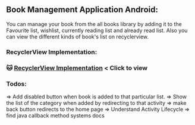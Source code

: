 ## Book Management Application Android:
You can manage your book from the all books library by adding it to the Favourite list,
wishlist, currently reading list and already read list. Also you can view the different kinds of book's list on recyclerview.


### RecyclerView Implementation:
### :cat: [RecyclerView Implementation](./app/src/main/java/com/websolverpro/bookmanagerandroid/BooksRecyclerViewAdapter.java) < Click to view



### Todos:
=> Add disabled button when book is added to that particular list.
=> Show the list of the category when added by redirecting to that activity
=> make back button redirects to the home page
=> Understand Activity Lifecycle
=> find java callback method systems docs